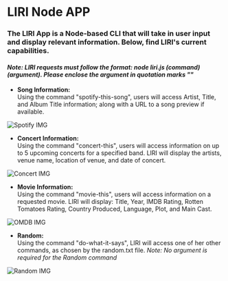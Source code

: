 # LIRI Node APP

### The LIRI App is a Node-based CLI that will take in user input and display relevant information. Below, find LIRI's current capabilities.
#### _Note: LIRI requests must follow the format: node liri.js (command) (argument). Please enclose the argument in quotation marks ""_

* **Song Information:**  
Using the command "spotify-this-song", users will access Artist, Title, and Album Title information; along with a URL to a song preview if available.

![Spotify IMG](https://i.imgur.com/xt7W2wH.png)

* **Concert Information:**  
Using the command "concert-this", users will access information on up to 5 upcoming concerts for a specified band. LIRI will display the artists, venue name, location of venue, and date of concert.

![Concert IMG](https://i.imgur.com/8eQoFg1.png)

* **Movie Information:**  
Using the command "movie-this", users will access information on a requested movie. LIRI will display: Title, Year, IMDB Rating, Rotten Tomatoes Rating, Country Produced, Language, Plot, and Main Cast.

![OMDB IMG](https://i.imgur.com/6HbU9fR.png)

* **Random:**  
Using the command "do-what-it-says", LIRI will access one of her other commands, as chosen by the random.txt file.
_Note: No argument is required for the Random command_

![Random IMG](https://i.imgur.com/Yo46zfd.png)

